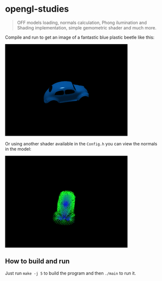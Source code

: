 # opengl-studies
> OFF models loading, normals calculation, Phong ilumination and Shading implementation, simple gemometric shader and much more.

Compile and run to get an image of a fantastic blue plastic beetle like this:

![Phong](https://raw.githubusercontent.com/MateusZitelli/opengl-studies/master/gifs/phong.gif)

Or using another shader available in the ```Config.h``` you can view the normals in the model:

![Normals](https://raw.githubusercontent.com/MateusZitelli/opengl-studies/master/gifs/normals.gif)

## How to build and run

Just run ```make -j 5``` to build the program and then ```./main``` to run it.
